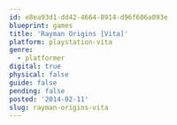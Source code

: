 ```yaml
---
id: e8ea93d1-dd42-4664-8914-d96f606a093e
blueprint: games
title: 'Rayman Origins [Vita]'
platform: playstation-vita
genre:
  - platformer
digital: true
physical: false
guide: false
pending: false
posted: '2014-02-11'
slug: rayman-origins-vita
---
```

